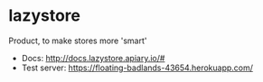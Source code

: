 # lazystore
Product, to make stores more 'smart'

* Docs: http://docs.lazystore.apiary.io/#
* Test server: https://floating-badlands-43654.herokuapp.com/
